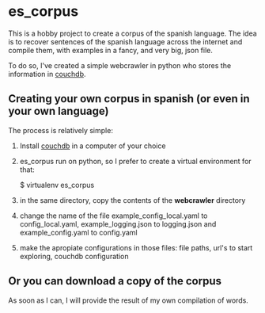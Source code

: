 # es_corpus

This is a hobby project to create a corpus of the spanish language. The idea is to recover sentences of the spanish language across the internet and compile them, with examples in a fancy, and very big, json file. 

To do so, I've created a simple webcrawler in python who stores the information in [couchdb](http://couchdb.apache.org).

## Creating your own corpus in spanish (or even in your own language)

The process is relatively simple: 

  1. Install [couchdb](http://couchdb.apache.org) in a computer of your choice
  1. es_corpus run on python, so I prefer to create a virtual environment for that: 
  
     $ virtualenv es_corpus
     
  1. in the same directory, copy the contents of the **webcrawler** directory
  1. change the name of the file example_config_local.yaml to config_local.yaml, example_logging.json to logging.json 
  and example_config.yaml to config.yaml
  1. make the apropiate configurations in those files: file paths, url's to start exploring, couchdb configuration
  


## Or you can download a copy of the corpus

As soon as I can, I will provide the result of my own compilation of words.

